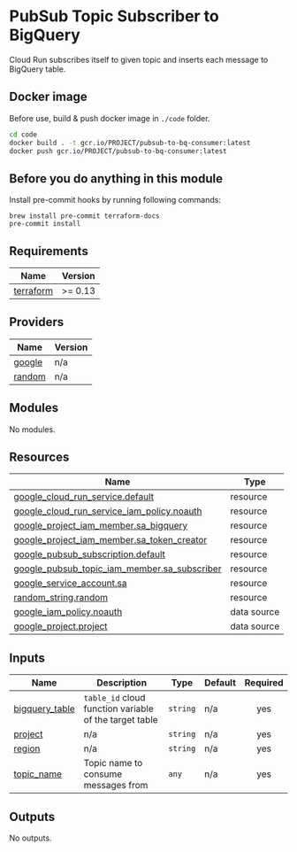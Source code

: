 # PubSub Topic Subscriber to BigQuery

Cloud Run subscribes itself to given topic and inserts each message to BigQuery table.

## Docker image

Before use, build & push docker image in `./code` folder.

```bash
cd code
docker build . -t gcr.io/PROJECT/pubsub-to-bq-consumer:latest
docker push gcr.io/PROJECT/pubsub-to-bq-consumer:latest
```

## Before you do anything in this module

Install pre-commit hooks by running following commands:

```shell script
brew install pre-commit terraform-docs
pre-commit install
```

<!-- BEGINNING OF PRE-COMMIT-TERRAFORM DOCS HOOK -->
## Requirements

| Name | Version |
|------|---------|
| <a name="requirement_terraform"></a> [terraform](#requirement\_terraform) | >= 0.13 |

## Providers

| Name | Version |
|------|---------|
| <a name="provider_google"></a> [google](#provider\_google) | n/a |
| <a name="provider_random"></a> [random](#provider\_random) | n/a |

## Modules

No modules.

## Resources

| Name | Type |
|------|------|
| [google_cloud_run_service.default](https://registry.terraform.io/providers/hashicorp/google/latest/docs/resources/cloud_run_service) | resource |
| [google_cloud_run_service_iam_policy.noauth](https://registry.terraform.io/providers/hashicorp/google/latest/docs/resources/cloud_run_service_iam_policy) | resource |
| [google_project_iam_member.sa_bigquery](https://registry.terraform.io/providers/hashicorp/google/latest/docs/resources/project_iam_member) | resource |
| [google_project_iam_member.sa_token_creator](https://registry.terraform.io/providers/hashicorp/google/latest/docs/resources/project_iam_member) | resource |
| [google_pubsub_subscription.default](https://registry.terraform.io/providers/hashicorp/google/latest/docs/resources/pubsub_subscription) | resource |
| [google_pubsub_topic_iam_member.sa_subscriber](https://registry.terraform.io/providers/hashicorp/google/latest/docs/resources/pubsub_topic_iam_member) | resource |
| [google_service_account.sa](https://registry.terraform.io/providers/hashicorp/google/latest/docs/resources/service_account) | resource |
| [random_string.random](https://registry.terraform.io/providers/hashicorp/random/latest/docs/resources/string) | resource |
| [google_iam_policy.noauth](https://registry.terraform.io/providers/hashicorp/google/latest/docs/data-sources/iam_policy) | data source |
| [google_project.project](https://registry.terraform.io/providers/hashicorp/google/latest/docs/data-sources/project) | data source |

## Inputs

| Name | Description | Type | Default | Required |
|------|-------------|------|---------|:--------:|
| <a name="input_bigquery_table"></a> [bigquery\_table](#input\_bigquery\_table) | `table_id` cloud function variable of the target table | `string` | n/a | yes |
| <a name="input_project"></a> [project](#input\_project) | n/a | `string` | n/a | yes |
| <a name="input_region"></a> [region](#input\_region) | n/a | `string` | n/a | yes |
| <a name="input_topic_name"></a> [topic\_name](#input\_topic\_name) | Topic name to consume messages from | `any` | n/a | yes |

## Outputs

No outputs.
<!-- END OF PRE-COMMIT-TERRAFORM DOCS HOOK -->
